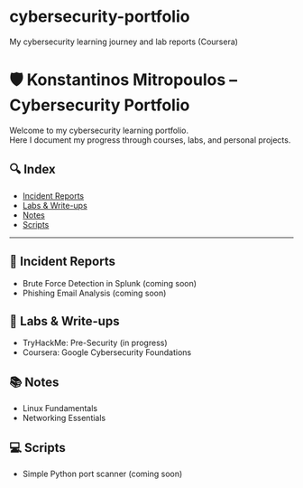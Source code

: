 # cybersecurity-portfolio
My cybersecurity learning journey and lab reports (Coursera)
# 🛡️ Konstantinos Mitropoulos – Cybersecurity Portfolio

Welcome to my cybersecurity learning portfolio.  
Here I document my progress through courses, labs, and personal projects.

## 🔍 Index
- [Incident Reports](#incident-reports)
- [Labs & Write-ups](#labs--write-ups)
- [Notes](#notes)
- [Scripts](#scripts)

---

## 🧠 Incident Reports
- Brute Force Detection in Splunk (coming soon)
- Phishing Email Analysis (coming soon)

## 🧪 Labs & Write-ups
- TryHackMe: Pre-Security (in progress)
- Coursera: Google Cybersecurity Foundations

## 📚 Notes
- Linux Fundamentals
- Networking Essentials

## 💻 Scripts
- Simple Python port scanner (coming soon)
